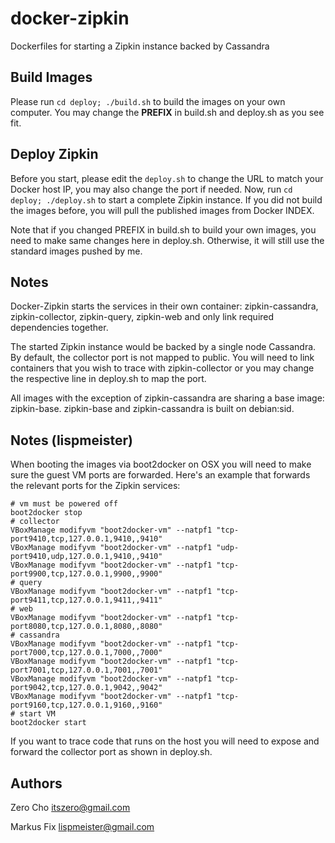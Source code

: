 # docker-zipkin

Dockerfiles for starting a Zipkin instance backed by Cassandra

## Build Images

Please run `cd deploy; ./build.sh` to build the images on your own computer.
You may change the **PREFIX** in build.sh and deploy.sh as you see fit.

## Deploy Zipkin

Before you start, please edit the `deploy.sh` to change the URL to match your
Docker host IP, you may also change the port if needed. Now, run `cd deploy;
./deploy.sh` to start a complete Zipkin instance. If you did not build the
images before, you will pull the published images from Docker INDEX.

Note that if you changed PREFIX in build.sh to build your own images, you need
to make same changes here in deploy.sh. Otherwise, it will still use the
standard images pushed by me.

## Notes

Docker-Zipkin starts the services in their own container: zipkin-cassandra,
zipkin-collector, zipkin-query, zipkin-web and only link required dependencies
together.

The started Zipkin instance would be backed by a single node Cassandra. By
default, the collector port is not mapped to public. You will need to link
containers that you wish to trace with zipkin-collector or you may change the
respective line in deploy.sh to map the port.

All images with the exception of zipkin-cassandra are sharing a base image:
zipkin-base. zipkin-base and zipkin-cassandra is built on debian:sid.

## Notes (lispmeister)

When booting the images via boot2docker on OSX you will need to make
sure the guest VM ports are forwarded. Here's an example that forwards
the relevant ports for the Zipkin services:

    # vm must be powered off 
    boot2docker stop
    # collector
    VBoxManage modifyvm "boot2docker-vm" --natpf1 "tcp-port9410,tcp,127.0.0.1,9410,,9410"
    VBoxManage modifyvm "boot2docker-vm" --natpf1 "udp-port9410,udp,127.0.0.1,9410,,9410"
    VBoxManage modifyvm "boot2docker-vm" --natpf1 "tcp-port9900,tcp,127.0.0.1,9900,,9900"
    # query
    VBoxManage modifyvm "boot2docker-vm" --natpf1 "tcp-port9411,tcp,127.0.0.1,9411,,9411"
    # web
    VBoxManage modifyvm "boot2docker-vm" --natpf1 "tcp-port8080,tcp,127.0.0.1,8080,,8080"
    # cassandra
    VBoxManage modifyvm "boot2docker-vm" --natpf1 "tcp-port7000,tcp,127.0.0.1,7000,,7000"
    VBoxManage modifyvm "boot2docker-vm" --natpf1 "tcp-port7001,tcp,127.0.0.1,7001,,7001"
    VBoxManage modifyvm "boot2docker-vm" --natpf1 "tcp-port9042,tcp,127.0.0.1,9042,,9042"
    VBoxManage modifyvm "boot2docker-vm" --natpf1 "tcp-port9160,tcp,127.0.0.1,9160,,9160"
    # start VM
    boot2docker start

If you want to trace code that runs on the host you will need to
expose and forward the collector port as shown in deploy.sh.

## Authors

Zero Cho <itszero@gmail.com>

Markus Fix <lispmeister@gmail.com>
